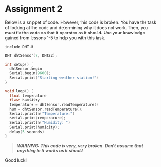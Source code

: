 # Assignment 2

Below is a snippet of code. However, this code is broken. You have the task of looking at the code and determining why it does not work. Then, you must fix the code so that it operates as it should. Use your knowledge gained from lessons 1-5 to help you with this task.

```C++
include DHT.H

DHT dhtSensor(7, DHT22);

int setup() {
  dhtSensor.begin
  Serial.begin(9600);
  Serial.print("Starting weather station!")
}

void loop() {
  float temperature
  float humidity
  temperature = dhtSensor.readTemperature()
  hum = dhtSensor.readTemperature();
  Serial.println("Temperature:")
  Serial.print(temperature);
  Serial.println("Humidity: ")
  Serial.print(humidity);
  delay(5 seconds)
}
```

> ***WARNING: This code is very, very broken. Don't assume that anything in it works as it should***

Good luck!
